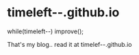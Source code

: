 # timeleft--.github.io
while(timeleft--) improve();


That's my blog.. read it at timelef--.github.io
